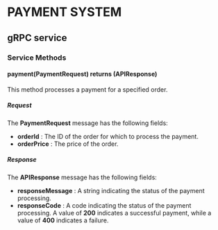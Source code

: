 # PAYMENT SYSTEM

## gRPC service

### Service Methods

#### payment(PaymentRequest) returns (APIResponse)

This method processes a payment for a specified order.

##### Request

The **PaymentRequest** message has the following fields:

- **orderId** : The ID of the order for which to process the payment.
- **orderPrice** : The price of the order.

##### Response

The **APIResponse** message has the following fields:

- **responseMessage** : A string indicating the status of the payment processing.
- **responseCode** : A code indicating the status of the payment processing. A value of **200** indicates a successful payment, while a value of **400** indicates a failure.